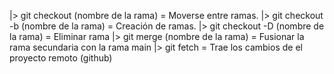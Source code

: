 |> git checkout (nombre de la rama) = Moverse entre ramas.
|> git checkout -b (nombre de la rama) = Creación de ramas.
|> git checkout -D (nombre de la rama) = Eliminar rama
|> git merge (nombre de la rama) = Fusionar la rama secundaria con la rama main	
|> git fetch = Trae los cambios de el proyecto remoto (github)
